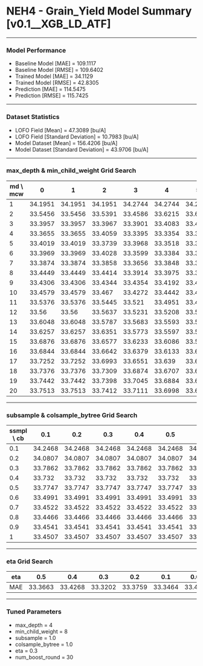 # NEH4 - Grain_Yield Model Summary [v0.1__XGB_LD_ATF]

***

### Model Performance

- Baseline Model [MAE] = 109.1117
- Baseline Model [RMSE] = 109.6402
- Trained Model [MAE] = 34.1129
- Trained Model [RMSE] = 42.8305
- Prediction [MAE] = 114.5475
- Prediction [RMSE] = 115.7425
***

### Dataset Statistics

- LOFO Field [Mean] = 47.3089 [bu/A]
- LOFO Field [Standard Deviation] = 10.7983 [bu/A]
- Model Dataset [Mean] = 156.4206 [bu/A]
- Model Dataset [Standard Deviation] = 43.9706 [bu/A]
***

### max_depth & min_child_weight Grid Search

|   md \ mcw |       0 |       1 |       2 |       3 |       4 |       5 |       6 |       7 |       8 |       9 |      10 |      11 |      12 |      13 |      14 |      15 |      16 |      17 |      18 |      19 |      20 |
|------------|---------|---------|---------|---------|---------|---------|---------|---------|---------|---------|---------|---------|---------|---------|---------|---------|---------|---------|---------|---------|---------|
|          1 | 34.1951 | 34.1951 | 34.1951 | 34.2744 | 34.2744 | 34.2744 | 34.2744 | 34.2744 | 34.2744 | 34.2761 | 34.2761 | 34.2801 | 34.1966 | 34.1728 | 34.1964 | 34.1964 | 34.2016 | 34.1664 | 34.2317 | 34.2539 | 34.2539 |
|          2 | 33.5456 | 33.5456 | 33.5391 | 33.4586 | 33.6215 | 33.6215 | 33.5317 | 33.5187 | 33.4527 | 33.4885 | 33.6654 | 33.5427 | 33.6164 | 33.4597 | 33.6757 | 33.5361 | 33.4671 | 33.5624 | 33.4917 | 33.5039 | 33.6566 |
|          3 | 33.3957 | 33.3957 | 33.3967 | 33.3901 | 33.4083 | 33.4367 | 33.4455 | 33.3665 | 33.3496 | 33.4021 | 33.3874 | 33.4478 | 33.3759 | 33.3901 | 33.3863 | 33.4605 | 33.4438 | 33.4307 | 33.461  | 33.5513 | 33.4816 |
|          4 | 33.3655 | 33.3655 | 33.4059 | 33.3395 | 33.3354 | 33.3715 | 33.3615 | 33.3896 | 33.3202 | 33.3744 | 33.398  | 33.3929 | 33.3887 | 33.406  | 33.3917 | 33.402  | 33.3556 | 33.4273 | 33.4073 | 33.4214 | 33.4118 |
|          5 | 33.4019 | 33.4019 | 33.3739 | 33.3968 | 33.3518 | 33.3399 | 33.3613 | 33.3667 | 33.3478 | 33.3594 | 33.3438 | 33.415  | 33.3814 | 33.3646 | 33.3714 | 33.3837 | 33.3668 | 33.3786 | 33.3691 | 33.3698 | 33.414  |
|          6 | 33.3969 | 33.3969 | 33.4028 | 33.3599 | 33.3384 | 33.3414 | 33.3599 | 33.3451 | 33.3615 | 33.3463 | 33.3675 | 33.3536 | 33.3612 | 33.3459 | 33.3444 | 33.3728 | 33.3662 | 33.375  | 33.3357 | 33.372  | 33.3714 |
|          7 | 33.3874 | 33.3874 | 33.3858 | 33.3656 | 33.3848 | 33.3693 | 33.3528 | 33.3611 | 33.3548 | 33.3225 | 33.3419 | 33.382  | 33.3692 | 33.3293 | 33.3495 | 33.3323 | 33.3758 | 33.343  | 33.3503 | 33.3618 | 33.3729 |
|          8 | 33.4449 | 33.4449 | 33.4414 | 33.3914 | 33.3975 | 33.3954 | 33.3921 | 33.3963 | 33.3366 | 33.3483 | 33.3724 | 33.3806 | 33.374  | 33.3252 | 33.38   | 33.3592 | 33.3261 | 33.3452 | 33.3522 | 33.323  | 33.3537 |
|          9 | 33.4306 | 33.4306 | 33.4344 | 33.4354 | 33.4192 | 33.4327 | 33.4156 | 33.4226 | 33.389  | 33.3597 | 33.3839 | 33.3562 | 33.3841 | 33.3489 | 33.3596 | 33.3546 | 33.3208 | 33.3257 | 33.3781 | 33.3431 | 33.3609 |
|         10 | 33.4579 | 33.4579 | 33.467  | 33.4272 | 33.4442 | 33.4711 | 33.4395 | 33.4283 | 33.4081 | 33.3815 | 33.4209 | 33.4213 | 33.3993 | 33.4002 | 33.3843 | 33.3806 | 33.3749 | 33.3411 | 33.3727 | 33.3622 | 33.3666 |
|         11 | 33.5376 | 33.5376 | 33.5445 | 33.521  | 33.4951 | 33.4907 | 33.4629 | 33.4663 | 33.4466 | 33.3966 | 33.4206 | 33.4298 | 33.439  | 33.4124 | 33.4232 | 33.4064 | 33.3884 | 33.3823 | 33.379  | 33.3824 | 33.4084 |
|         12 | 33.56   | 33.56   | 33.5637 | 33.5231 | 33.5208 | 33.5255 | 33.5091 | 33.4717 | 33.4654 | 33.4582 | 33.4506 | 33.459  | 33.4436 | 33.4315 | 33.4053 | 33.4207 | 33.4336 | 33.3971 | 33.3978 | 33.4218 | 33.4112 |
|         13 | 33.6048 | 33.6048 | 33.5787 | 33.5683 | 33.5593 | 33.5175 | 33.5031 | 33.5091 | 33.4853 | 33.4635 | 33.4698 | 33.4308 | 33.4336 | 33.4451 | 33.4172 | 33.4393 | 33.4051 | 33.4033 | 33.4165 | 33.4112 | 33.4081 |
|         14 | 33.6257 | 33.6257 | 33.6351 | 33.5773 | 33.5597 | 33.5611 | 33.5218 | 33.5427 | 33.4915 | 33.5005 | 33.485  | 33.4683 | 33.4478 | 33.4379 | 33.4681 | 33.4557 | 33.4319 | 33.4186 | 33.4294 | 33.3844 | 33.4428 |
|         15 | 33.6876 | 33.6876 | 33.6577 | 33.6233 | 33.6086 | 33.585  | 33.5714 | 33.5487 | 33.5418 | 33.5074 | 33.5136 | 33.4907 | 33.4644 | 33.4759 | 33.4522 | 33.4331 | 33.4495 | 33.4266 | 33.4325 | 33.4323 | 33.4109 |
|         16 | 33.6844 | 33.6844 | 33.6642 | 33.6379 | 33.6133 | 33.6121 | 33.5967 | 33.5685 | 33.5642 | 33.5274 | 33.5445 | 33.5137 | 33.5259 | 33.4884 | 33.492  | 33.4514 | 33.4354 | 33.45   | 33.4252 | 33.4347 | 33.4516 |
|         17 | 33.7252 | 33.7252 | 33.6993 | 33.6551 | 33.639  | 33.6083 | 33.6065 | 33.5978 | 33.5815 | 33.537  | 33.5539 | 33.5298 | 33.4978 | 33.4893 | 33.4827 | 33.5017 | 33.461  | 33.4523 | 33.4572 | 33.4464 | 33.4493 |
|         18 | 33.7376 | 33.7376 | 33.7309 | 33.6874 | 33.6707 | 33.6459 | 33.6329 | 33.6022 | 33.5958 | 33.5564 | 33.5639 | 33.5522 | 33.5207 | 33.5145 | 33.4917 | 33.4762 | 33.4527 | 33.4706 | 33.4306 | 33.4453 | 33.4565 |
|         19 | 33.7442 | 33.7442 | 33.7398 | 33.7045 | 33.6884 | 33.6486 | 33.6421 | 33.6394 | 33.5916 | 33.5692 | 33.5778 | 33.5558 | 33.5453 | 33.5212 | 33.5175 | 33.4895 | 33.4528 | 33.4698 | 33.455  | 33.4622 | 33.4713 |
|         20 | 33.7513 | 33.7513 | 33.7412 | 33.7111 | 33.6998 | 33.6648 | 33.6492 | 33.6233 | 33.608  | 33.59   | 33.5755 | 33.5758 | 33.5414 | 33.5395 | 33.5193 | 33.5094 | 33.4846 | 33.4844 | 33.4846 | 33.4654 | 33.4691 |

***

### subsample & colsample_bytree Grid Search

|   ssmpl \ cb |     0.1 |     0.2 |     0.3 |     0.4 |     0.5 |     0.6 |     0.7 |     0.8 |     0.9 |     1.0 |
|--------------|---------|---------|---------|---------|---------|---------|---------|---------|---------|---------|
|          0.1 | 34.2468 | 34.2468 | 34.2468 | 34.2468 | 34.2468 | 34.2468 | 34.2468 | 34.2468 | 34.2468 | 34.2682 |
|          0.2 | 34.0807 | 34.0807 | 34.0807 | 34.0807 | 34.0807 | 34.0807 | 34.0807 | 34.0807 | 34.0807 | 33.841  |
|          0.3 | 33.7862 | 33.7862 | 33.7862 | 33.7862 | 33.7862 | 33.7862 | 33.7862 | 33.7862 | 33.7862 | 33.6496 |
|          0.4 | 33.732  | 33.732  | 33.732  | 33.732  | 33.732  | 33.732  | 33.732  | 33.732  | 33.732  | 33.6981 |
|          0.5 | 33.7747 | 33.7747 | 33.7747 | 33.7747 | 33.7747 | 33.7747 | 33.7747 | 33.7747 | 33.7747 | 33.6524 |
|          0.6 | 33.4991 | 33.4991 | 33.4991 | 33.4991 | 33.4991 | 33.4991 | 33.4991 | 33.4991 | 33.4991 | 33.5038 |
|          0.7 | 33.4522 | 33.4522 | 33.4522 | 33.4522 | 33.4522 | 33.4522 | 33.4522 | 33.4522 | 33.4522 | 33.4274 |
|          0.8 | 33.4466 | 33.4466 | 33.4466 | 33.4466 | 33.4466 | 33.4466 | 33.4466 | 33.4466 | 33.4466 | 33.4182 |
|          0.9 | 33.4541 | 33.4541 | 33.4541 | 33.4541 | 33.4541 | 33.4541 | 33.4541 | 33.4541 | 33.4541 | 33.413  |
|          1   | 33.4507 | 33.4507 | 33.4507 | 33.4507 | 33.4507 | 33.4507 | 33.4507 | 33.4507 | 33.4507 | 33.3202 |

***

### eta Grid Search

| eta   |     0.5 |     0.4 |     0.3 |     0.2 |     0.1 |    0.01 |   0.001 |
|-------|---------|---------|---------|---------|---------|---------|---------|
| MAE   | 33.3663 | 33.4268 | 33.3202 | 33.3759 | 33.3464 | 33.4631 | 61.9343 |

***

### Tuned Parameters

- max_depth = 4
- min_child_weight = 8
- subsample = 1.0
- colsample_bytree = 1.0
- eta = 0.3
- num_boost_round = 30
